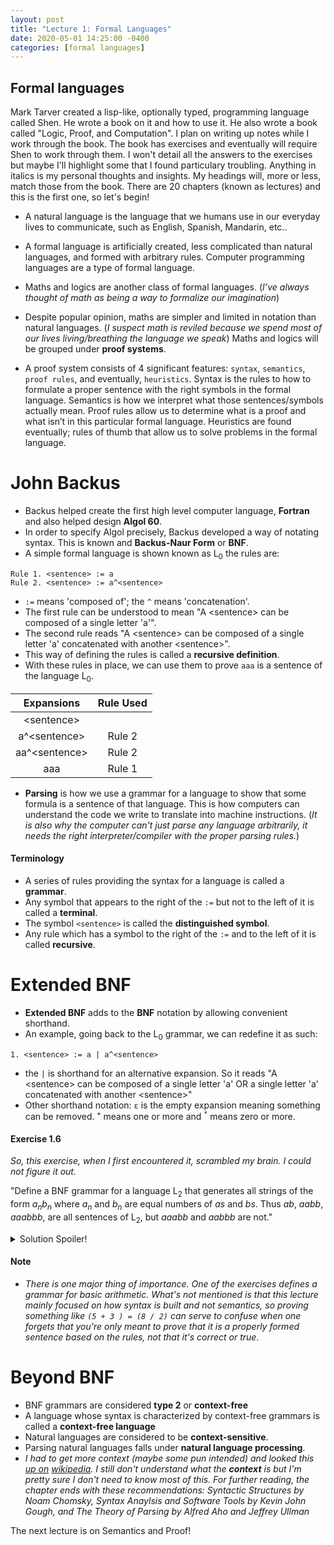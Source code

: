 ```yaml
---
layout: post
title: "Lecture 1: Formal Languages"
date: 2020-05-01 14:25:00 -0400
categories: [formal languages]
---
```


## Formal languages

Mark Tarver created a lisp-like, optionally typed, programming language called Shen. He wrote a book on it and how to use it. He also wrote a book called "Logic, Proof, and Computation". I plan on writing up notes while I work through the book. The book has exercises and eventually will require Shen to work through them. I won't detail all the answers to the exercises but maybe I'll highlight some that I found particulary troubling. Anything in italics is my personal thoughts and insights. My headings will, more or less, match those from the book. There are 20 chapters (known as lectures) and this is the first one, so let's begin!

- A natural language is the language that we humans use in our everyday lives to communicate, such as English, Spanish, Mandarin, etc..

- A formal language is artificially created, less complicated than natural languages, and formed with arbitrary rules. Computer programming languages are a type of formal language.

- Maths and logics are another class of formal languages. (_I’ve always thought of math as being a way to formalize our imagination_)

- Despite popular opinion, maths are simpler and limited in notation than natural languages. (_I suspect math is reviled because we spend most of our lives living/breathing the language we speak_)
Maths and logics will be grouped under **proof systems**.

- A proof system consists of 4 significant features: `syntax`, `semantics`, `proof rules`, and eventually, `heuristics`.
Syntax is the rules to how to formulate a proper sentence with the right symbols in the formal language. Semantics is how we interpret what those sentences/symbols actually mean. Proof rules allow us to determine what is a proof and what isn’t in this particular formal language. Heuristics are found eventually; rules of thumb that allow us to solve problems in the formal language.

# John Backus

- Backus helped create the first high level computer language, **Fortran** and also helped design **Algol 60**.
- In order to specify Algol precisely, Backus developed a way of notating syntax. This is known and **Backus-Naur Form** or **BNF**.
- A simple formal language is shown known as L<sub>0</sub> the rules are:

```
Rule 1. <sentence> := a
Rule 2. <sentence> := a^<sentence>
```

- `:=` means 'composed of'; the `^` means 'concatenation'.
- The first rule can be understood to mean "A \<sentence\> can be composed of a single letter 'a'".
- The second rule reads "A \<sentence\> can be composed of a single letter 'a' concatenated with another \<sentence\>".
- This way of defining the rules is called a **recursive definition**.
- With these rules in place, we can use them to prove `aaa` is a sentence of the language L<sub>0</sub>.

| Expansions | Rule Used |
| :----------:| :----------:|
| \<sentence\>    |    |
| a^\<sentence\> | Rule 2 |
| aa^\<sentence\> | Rule 2 |
| aaa | Rule 1|

- **Parsing** is how we use a grammar for a language to show that some formula is a sentence of that language. This is how computers can understand the code we write to translate into machine instructions. (_It is also why the computer can't just parse any language arbitrarily, it needs the right interpreter/compiler with the proper parsing rules._)

#### Terminology

- A series of rules providing the syntax for a language is called a **grammar**. 
- Any symbol that appears to the right of the `:=` but not to the left of it is called a **terminal**. 
- The symbol `<sentence>` is called the **distinguished symbol**.
- Any rule which has a symbol to the right of the `:=` and to the left of it is called **recursive**.

# Extended BNF

- **Extended BNF** adds to the **BNF** notation by allowing convenient shorthand.
- An example, going back to the L<sub>0</sub> grammar, we can redefine it as such:

```
1. <sentence> := a | a^<sentence>
```

- the `|` is shorthand for an alternative expansion. So it reads "A \<sentence\> can be composed of a single letter 'a' OR a single letter 'a' concatenated with another \<sentence\>"
- Other shorthand notation: `ε` is the empty expansion meaning something can be removed. <sup>`+`</sup> means one or more and <sup>`*`</sup> means zero or more.

#### Exercise 1.6

_So, this exercise, when I first encountered it, scrambled my brain. I could not figure it out._

"Define a BNF grammar for a language L<sub>2</sub> that generates all strings of the form _a<sub>n</sub>b<sub>n</sub>_ where _a<sub>n</sub>_ and _b<sub>n</sub>_ are equal numbers of _as_ and _bs_. Thus _ab_, _aabb_, _aaabbb_, are all sentences of L<sub>2</sub>, but _aaabb_ and _aabbb_ are not."

<details markdown="1">
<summary markdown="span">Solution Spoiler!</summary>

_I think it took me a few days and when the answer finally dawned on me, I felt a bit stupid. But I'm not stupid since I'm the one that figured it out so I guess that's that. All it took was placing the recursive portion in a different location in the definition._

```
Rule 1. <sentence> := a^b
Rule 2. <sentence> := a^<sentence>^b
```

_Or if you prefer in Extended BNF:_

```
1. <sentence> := a^b | a^<sentence>^b
```
</details>

#### Note

- _There is one major thing of importance. One of the exercises defines a grammar for basic arithmetic. What's not mentioned is that this lecture mainly focused on how syntax is built and not semantics, so proving something like `(5 + 3 ) = (8 / 2)` can serve to confuse when one forgets that you're only meant to prove that it is a properly formed sentence based on the rules, not that it's correct or true._

# Beyond BNF

- BNF grammars are considered **type 2** or **context-free**
- A language whose syntax is characterized by context-free grammars is called a **context-free language**
- Natural languages are considered to be **context-sensitive**.
- Parsing natural languages falls under **natural language processing**.
- _I had to get more context (maybe some pun intended) and looked this [up on](https://en.wikipedia.org/wiki/Context-free_grammar) [wikipedia](https://en.wikipedia.org/wiki/Context-sensitive_grammar). I still don't understand what the **context** is but I'm pretty sure I don't need to know most of this. For further reading, the chapter ends with these recommendations: Syntactic Structures by Noam Chomsky, Syntax Anaylsis and Software Tools by Kevin John Gough, and The Theory of Parsing by Alfred Aho and Jeffrey Ullman_

The next lecture is on Semantics and Proof!
